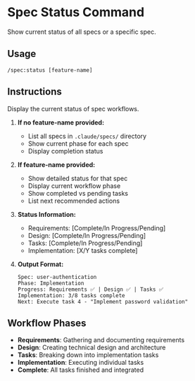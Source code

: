 # Spec Status Command

Show current status of all specs or a specific spec.

## Usage

```
/spec:status [feature-name]
```

## Instructions

Display the current status of spec workflows.

1. **If no feature-name provided:**

   - List all specs in `.claude/specs/` directory
   - Show current phase for each spec
   - Display completion status

2. **If feature-name provided:**

   - Show detailed status for that spec
   - Display current workflow phase
   - Show completed vs pending tasks
   - List next recommended actions

3. **Status Information:**

   - Requirements: [Complete/In Progress/Pending]
   - Design: [Complete/In Progress/Pending]
   - Tasks: [Complete/In Progress/Pending]
   - Implementation: [X/Y tasks complete]

4. **Output Format:**
   ```
   Spec: user-authentication
   Phase: Implementation
   Progress: Requirements ✅ | Design ✅ | Tasks ✅
   Implementation: 3/8 tasks complete
   Next: Execute task 4 - "Implement password validation"
   ```

## Workflow Phases

- **Requirements**: Gathering and documenting requirements
- **Design**: Creating technical design and architecture
- **Tasks**: Breaking down into implementation tasks
- **Implementation**: Executing individual tasks
- **Complete**: All tasks finished and integrated
